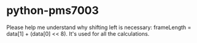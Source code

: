 # python-pms7003
Please help me understand why shifting left is necessary: frameLength = data[1] + (data[0] << 8). It's used for all the calculations.
